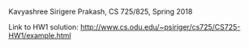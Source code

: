 Kavyashree Sirigere Prakash, CS 725/825, Spring 2018

Link to HW1 solution:
http://www.cs.odu.edu/~psiriger/cs725/CS725-HW1/example.html